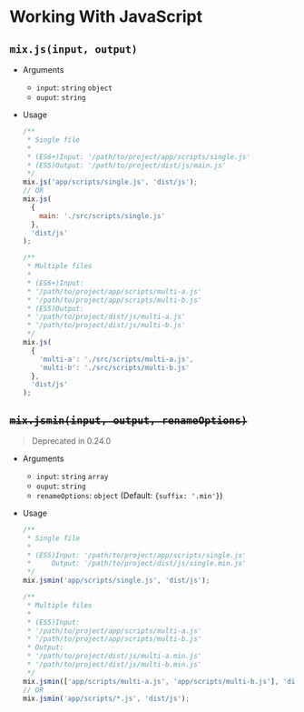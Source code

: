 # Working With JavaScript

## `mix.js(input, output)`

- Arguments
  - `input`: `string` `object`
  - `ouput`: `string`
- Usage

  ```js
  /**
   * Single file
   *
   * (ES6+)Input: '/path/to/project/app/scripts/single.js'
   * (ES5)Output: '/path/to/project/dist/js/main.js'
   */
  mix.js('app/scripts/single.js', 'dist/js');
  // OR
  mix.js(
    {
      main: './src/scripts/single.js'
    },
    'dist/js'
  );
  ```

  ```js
  /**
   * Multiple files
   *
   * (ES6+)Input:
   * '/path/to/project/app/scripts/multi-a.js'
   * '/path/to/project/app/scripts/multi-b.js'
   * (ES5)Output:
   * '/path/to/project/dist/js/multi-a.js'
   * '/path/to/project/dist/js/multi-b.js'
   */
  mix.js(
    {
      'multi-a': './src/scripts/multi-a.js',
      'multi-b': './src/scripts/multi-b.js'
    },
    'dist/js'
  );
  ```

## <del>`mix.jsmin(input, output, renameOptions)`</del>

> Deprecated in 0.24.0

- Arguments
  - `input`: `string` `array`
  - `ouput`: `string`
  - `renameOptions`: `object` (Default: `{suffix: '.min'}`)
- Usage

  ```js
  /**
   * Single file
   *
   * (ES5)Input: '/path/to/project/app/scripts/single.js'
   *     Output: '/path/to/project/dist/js/single.min.js'
   */
  mix.jsmin('app/scripts/single.js', 'dist/js');
  ```

  ```js
  /**
   * Multiple files
   *
   * (ES5)Input:
   * '/path/to/project/app/scripts/multi-a.js'
   * '/path/to/project/app/scripts/multi-b.js'
   * Output:
   * '/path/to/project/dist/js/multi-a.min.js'
   * '/path/to/project/dist/js/multi-b.min.js'
   */
  mix.jsmin(['app/scripts/multi-a.js', 'app/scripts/multi-b.js'], 'dist/js');
  // OR
  mix.jsmin('app/scripts/*.js', 'dist/js');
  ```
